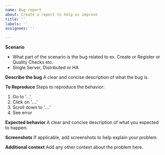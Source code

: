 ```yaml
---
name: Bug report
about: Create a report to help us improve
title: ''
labels: ''
assignees: ''

---
```


**Scenario**
- What part of the scenario is the bug related to ex. Create or Register or Quality Checks etc.
- Single Server, Distributed or HA

**Describe the bug**
A clear and concise description of what the bug is.

**To Reproduce**
Steps to reproduce the behavior:
1. Go to '...'
2. Click on '....'
3. Scroll down to '....'
4. See error

**Expected behavior**
A clear and concise description of what you expected to happen.

**Screenshots**
If applicable, add screenshots to help explain your problem.

**Additional context**
Add any other context about the problem here.
